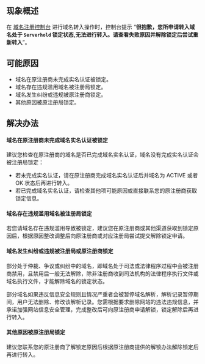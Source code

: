 ## 现象概述
在 [域名注册控制台](https://console.cloud.tencent.com/domain/mydomain) 进行域名转入操作时，控制台提示 “**很抱歉，您所申请转入域名处于 `Serverhold` 锁定状态,无法进行转入。请查看失败原因并解除锁定后尝试重新转入**”。


## 可能原因
- 域名在原注册商未完成实名认证被锁定。
- 域名存在违规滥用域名被注册局锁定。
- 域名发生纠纷或违规被原注册商锁定。
- 其他原因被原注册局锁定。

## 解决办法

#### 域名在原注册商未完成域名实名认证被锁定
建议您检查在原注册商的域名是否已完成域名实名认证，域名没有完成实名认证会被注册局锁定：
- 若未完成实名认证，请在原注册商完成域名实名认证后并域名为 ACTIVE 或者 OK 状态后再进行转入。
- 若已完成域名实名认证，请检查其他项可能原因或直接联系您的原注册商获取锁定信息。

#### 域名存在违规滥用域名被注册局锁定
若您请域名存在违规滥用导致被锁定，建议您在原注册商或其他渠道获取到锁定原因后，根据原因整改调整后向原注册商或对应注册局尝试提交解除锁定申请。

#### 域名发生纠纷或违规被注册局或原注册商锁定
部分处于仲裁、争议或纠纷中的域名，即域名处于司法或法律程序过程中会被注册商禁用，且禁用后一般无法解除，除非注册商收到司法机构的法律程序执行文件或域名执行文件，才能解除域名的锁定状态。

部分域名如果违反信息安全规则且情况严重者会被暂停域名解析，解析记录暂停期间，用户无法删除、修改该解析记录。您需根据要求删除网站的违法违规信息，并承诺加强网站信息安全管理，完成整改后可向原注册商申请解锁，锁定解除后再进行转入。

#### 其他原因被原注册局锁定
建议您联系您的原注册商了解锁定原因后根据原注册商提供的解锁办法解除锁定后再进行转入。






